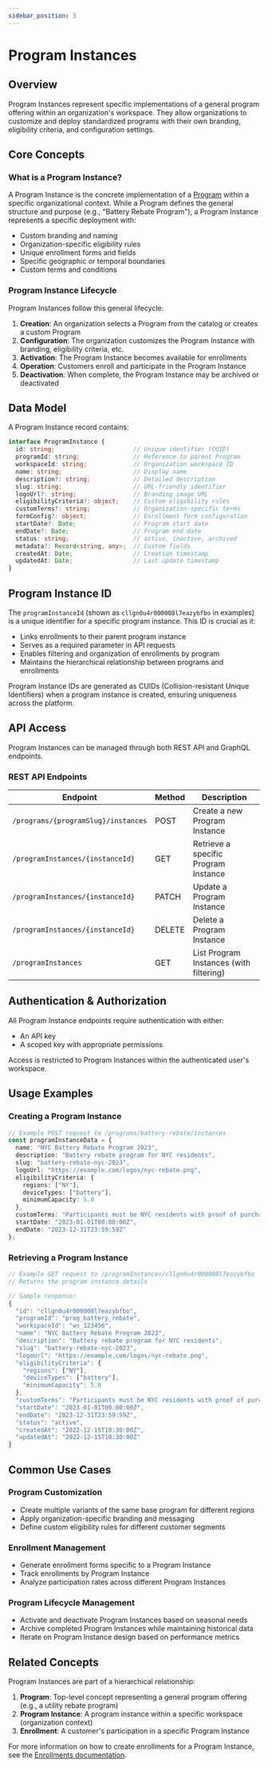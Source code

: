 ```yaml
---
sidebar_position: 3
---
```


# Program Instances

## Overview

Program Instances represent specific implementations of a general program offering within an organization's workspace. They allow organizations to customize and deploy standardized programs with their own branding, eligibility criteria, and configuration settings.

## Core Concepts

### What is a Program Instance?

A Program Instance is the concrete implementation of a [Program](./programs.md) within a specific organizational context. While a Program defines the general structure and purpose (e.g., "Battery Rebate Program"), a Program Instance represents a specific deployment with:

- Custom branding and naming
- Organization-specific eligibility rules
- Unique enrollment forms and fields
- Specific geographic or temporal boundaries
- Custom terms and conditions

### Program Instance Lifecycle

Program Instances follow this general lifecycle:

1. **Creation**: An organization selects a Program from the catalog or creates a custom Program
2. **Configuration**: The organization customizes the Program Instance with branding, eligibility criteria, etc.
3. **Activation**: The Program Instance becomes available for enrollments
4. **Operation**: Customers enroll and participate in the Program Instance
5. **Deactivation**: When complete, the Program Instance may be archived or deactivated

## Data Model

A Program Instance record contains:

```typescript
interface ProgramInstance {
  id: string;                      // Unique identifier (CUID)
  programId: string;               // Reference to parent Program
  workspaceId: string;             // Organization workspace ID
  name: string;                    // Display name
  description?: string;            // Detailed description
  slug: string;                    // URL-friendly identifier
  logoUrl?: string;                // Branding image URL
  eligibilityCriteria?: object;    // Custom eligibility rules
  customTerms?: string;            // Organization-specific terms
  formConfig?: object;             // Enrollment form configuration
  startDate?: Date;                // Program start date
  endDate?: Date;                  // Program end date
  status: string;                  // active, inactive, archived
  metadata?: Record<string, any>;  // Custom fields
  createdAt: Date;                 // Creation timestamp
  updatedAt: Date;                 // Last update timestamp
}
```

## Program Instance ID

The `programInstanceId` (shown as `cllgn0u4r000008l7eazybfbo` in examples) is a unique identifier for a specific program instance. This ID is crucial as it:

- Links enrollments to their parent program instance
- Serves as a required parameter in API requests
- Enables filtering and organization of enrollments by program
- Maintains the hierarchical relationship between programs and enrollments

Program Instance IDs are generated as CUIDs (Collision-resistant Unique Identifiers) when a program instance is created, ensuring uniqueness across the platform.

## API Access

Program Instances can be managed through both REST API and GraphQL endpoints.

### REST API Endpoints

| Endpoint | Method | Description |
|----------|--------|-------------|
| `/programs/{programSlug}/instances` | POST | Create a new Program Instance |
| `/programInstances/{instanceId}` | GET | Retrieve a specific Program Instance |
| `/programInstances/{instanceId}` | PATCH | Update a Program Instance |
| `/programInstances/{instanceId}` | DELETE | Delete a Program Instance |
| `/programInstances` | GET | List Program Instances (with filtering) |

## Authentication & Authorization

All Program Instance endpoints require authentication with either:
- An API key
- A scoped key with appropriate permissions

Access is restricted to Program Instances within the authenticated user's workspace.

## Usage Examples

### Creating a Program Instance

```typescript
// Example POST request to /programs/battery-rebate/instances
const programInstanceData = {
  name: "NYC Battery Rebate Program 2023",
  description: "Battery rebate program for NYC residents",
  slug: "battery-rebate-nyc-2023",
  logoUrl: "https://example.com/logos/nyc-rebate.png",
  eligibilityCriteria: {
    regions: ["NY"],
    deviceTypes: ["battery"],
    minimumCapacity: 5.0
  },
  customTerms: "Participants must be NYC residents with proof of purchase...",
  startDate: "2023-01-01T00:00:00Z",
  endDate: "2023-12-31T23:59:59Z"
};
```

### Retrieving a Program Instance

```typescript
// Example GET request to /programInstances/cllgn0u4r000008l7eazybfbo
// Returns the program instance details

// Sample response:
{
  "id": "cllgn0u4r000008l7eazybfbo",
  "programId": "prog_battery_rebate",
  "workspaceId": "ws_123456",
  "name": "NYC Battery Rebate Program 2023",
  "description": "Battery rebate program for NYC residents",
  "slug": "battery-rebate-nyc-2023",
  "logoUrl": "https://example.com/logos/nyc-rebate.png",
  "eligibilityCriteria": {
    "regions": ["NY"],
    "deviceTypes": ["battery"],
    "minimumCapacity": 5.0
  },
  "customTerms": "Participants must be NYC residents with proof of purchase...",
  "startDate": "2023-01-01T00:00:00Z",
  "endDate": "2023-12-31T23:59:59Z",
  "status": "active",
  "createdAt": "2022-12-15T10:30:00Z",
  "updatedAt": "2022-12-15T10:30:00Z"
}
```

## Common Use Cases

### Program Customization
- Create multiple variants of the same base program for different regions
- Apply organization-specific branding and messaging
- Define custom eligibility rules for different customer segments

### Enrollment Management
- Generate enrollment forms specific to a Program Instance
- Track enrollments by Program Instance
- Analyze participation rates across different Program Instances

### Program Lifecycle Management
- Activate and deactivate Program Instances based on seasonal needs
- Archive completed Program Instances while maintaining historical data
- Iterate on Program Instance design based on performance metrics

## Related Concepts

Program Instances are part of a hierarchical relationship:

1. **Program**: Top-level concept representing a general program offering (e.g., a utility rebate program)
2. **Program Instance**: A program instance within a specific workspace (organization context)
3. **Enrollment**: A customer's participation in a specific Program Instance

For more information on how to create enrollments for a Program Instance, see the [Enrollments documentation](./enrollments.md). 